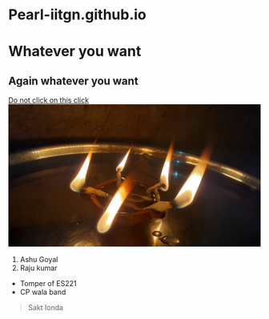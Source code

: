 # Pearl-iitgn.github.io
# Whatever you want
## Again whatever you want
[Do not click on this click](https://www.youtube.com/watch?v=dQw4w9WgXcQ)
<img src="fp3_culture_3.jpg">
1. Ashu Goyal
2. Raju kumar
* Tomper of ES221
* CP wala band
> Sakt londa
